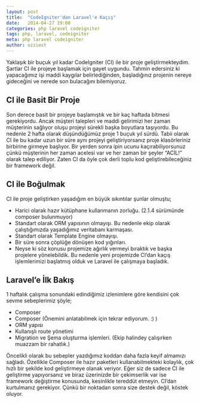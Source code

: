 ```yaml
---
layout: post
title:  "CodeIgniter'dan Laravel'e Kaçış"
date:   2014-04-27 19:00
categories: php laravel codeigniter
tags: php, laravel, codeigniter
meta: php laravel codeigniter
author: ozziest
---
```


Yaklaşık bir buçuk yıl kadar CodeIgniter (CI) ile bir proje geliştirmekteydim. Şartlar CI ile projeye başlamak için gayet uygundu. Tahmin edersiniz ki yapacağımız işi maddi kaygılar belirlediğinden, başladığınız projenin nereye gideceğini ve nerede son bulacağını bilemiyoruz.

## CI ile Basit Bir Proje

Son derece basit bir projeye başlamıştık ve bir kaç haftada bitmesi gerekiyordu. Ancak müşteri talepleri ve maddi gelirimizi her zaman müşterinin sağlıyor oluşu projeyi sürekli başka boyutlara taşıyordu. Bu nedenle 2 hafta olarak düşündüğümüz proje 1 buçuk yıl sürdü. Tabii olarak CI ile bu kadar uzun bir süre aynı projeyi geliştiriyorsanız proje klasörleriniz birbirine girmeye başlıyor. Bir yerden sonra ipin ucunu kaçırabiliyorsunuz çünkü müşterinin her zaman acelesi var ve her zaman bir şeyler “ACİL!” olarak talep ediliyor. Zaten CI da öyle çok derli toplu kod geliştirebileceğiniz bir framework değil.

## CI ile Boğulmak

CI ile proje geliştirken yaşadığım en büyük sıkıntılar şunlar olmuştu;

* Harici olarak hazır kütüphane kullanmanın zorluğu. (2.1.4 sürümünde composer bulunmuyor)
* Standart olarak ORM yapısının olmayışı. Bu nedenle ekip olarak çalıştığımızda yaşadığımız veritabanı karmaşası.
* Standart olarak Template Engine olmayışı.
* Bir süre sonra çöplüğe dönüşen kod yığınları.
* Neyse ki söz konusu projemize ağırlık vermeyi bıraktık ve başka projelere yönelebildik. Bu nedenle yeni projemizde CI’dan kaçış işlemlerimizi başlatmış olduk ve Laravel ile çalışmaya başladık.

## Laravel’e İlk Bakış

1 haftalık çalışma sonundaki edindiğimiz izlenimlere göre kendisini çok sevme sebeplerimiz şöyle;

* Composer
* Composer (Önemini anlatabilmek için tekrar ediyorum. :) )
* ORM yapısı
* Kullanışlı route yönetimi
* Migration ve Şema oluşturma işlemleri. (Ekip halindey çalışırken muazzam bir rahatlık.)

Öncelikli olarak bu sebepler yazdığımız koddan daha fazla keyif almamızı sağladı. Özellikle Composer ile hazır paketleri kullanabilmekteki kolaylık, çok hızlı bir şekilde kod geliştirmeye olanak veriyor. Eğer siz de sadece CI ile geliştirme yapıyorsanız ve biraz üzerinizde bir çekimserlik var ise framework değiştirme konusunda, kesinlikle tereddüt etmeyin. CI’dan kurtulmanız gerekiyor. Çünkü bir noktadan sonra size destek değil, köstek oluyor.